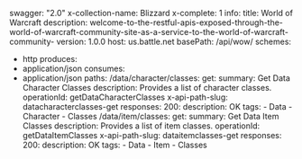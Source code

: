 swagger: "2.0"
x-collection-name: Blizzard
x-complete: 1
info:
  title: World of Warcraft
  description: welcome-to-the-restful-apis-exposed-through-the-world-of-warcraft-community-site-as-a-service-to-the-world-of-warcraft-community-
  version: 1.0.0
host: us.battle.net
basePath: /api/wow/
schemes:
- http
produces:
- application/json
consumes:
- application/json
paths:
  /data/character/classes:
    get:
      summary: Get Data Character Classes
      description: Provides a list of character classes.
      operationId: getDataCharacterClasses
      x-api-path-slug: datacharacterclasses-get
      responses:
        200:
          description: OK
      tags:
      - Data
      - Character
      - Classes
  /data/item/classes:
    get:
      summary: Get Data Item Classes
      description: Provides a list of item classes.
      operationId: getDataItemClasses
      x-api-path-slug: dataitemclasses-get
      responses:
        200:
          description: OK
      tags:
      - Data
      - Item
      - Classes
